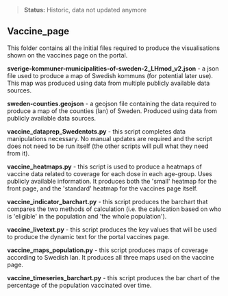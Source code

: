 >**Status:** Historic, data not updated anymore

## Vaccine_page

This folder contains all the initial files required to produce the visualisations shown on the vaccines page on the portal.

**sverige-kommuner-municipalities-of-sweden-2_LHmod_v2.json** - a json file used to produce a map of Swedish kommuns (for potential later use). This map was produced using data from multiple publicly available data sources.

**sweden-counties.geojson** - a geojson file containing the data required to produce a map of the counties (lan) of Sweden. Produced using data from publicly available data sources.

**vaccine_dataprep_Swedentots.py** - this script completes data manipulations necessary. No manual updates are required and the script does not need to be run itself (the other scripts will pull what they need from it).

**vaccine_heatmaps.py** - this script is used to produce a heatmaps of vaccine data related to coverage for each dose in each age-group. Uses publicly available information. It produces both the 'small' heatmap for the front page, and the 'standard' heatmap for the vaccines page itself.

**vaccine_indicator_barchart.py** - this script produces the barchart that compares the two methods of calculation (i.e. the calulcation based on who is 'eligible' in the population and 'the whole population').

**vaccine_livetext.py** - this script produces the key values that will be used to produce the dynamic text for the portal vaccines page.

**vaccine_maps_population.py** - this script produces maps of coverage according to Swedish lan. It produces all three maps used on the vaccine page.

**vaccine_timeseries_barchart.py** - this script produces the bar chart of the percentage of the population vaccinated over time.
